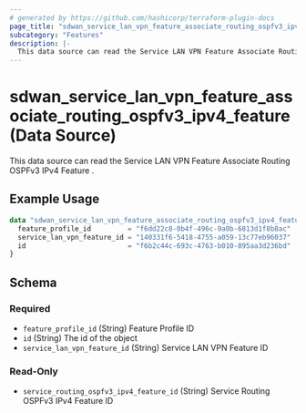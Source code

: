 ```yaml
---
# generated by https://github.com/hashicorp/terraform-plugin-docs
page_title: "sdwan_service_lan_vpn_feature_associate_routing_ospfv3_ipv4_feature Data Source - terraform-provider-sdwan"
subcategory: "Features"
description: |-
  This data source can read the Service LAN VPN Feature Associate Routing OSPFv3 IPv4 Feature .
---
```


# sdwan_service_lan_vpn_feature_associate_routing_ospfv3_ipv4_feature (Data Source)

This data source can read the Service LAN VPN Feature Associate Routing OSPFv3 IPv4 Feature .

## Example Usage

```terraform
data "sdwan_service_lan_vpn_feature_associate_routing_ospfv3_ipv4_feature" "example" {
  feature_profile_id         = "f6dd22c8-0b4f-496c-9a0b-6813d1f8b8ac"
  service_lan_vpn_feature_id = "140331f6-5418-4755-a059-13c77eb96037"
  id                         = "f6b2c44c-693c-4763-b010-895aa3d236bd"
}
```

<!-- schema generated by tfplugindocs -->
## Schema

### Required

- `feature_profile_id` (String) Feature Profile ID
- `id` (String) The id of the object
- `service_lan_vpn_feature_id` (String) Service LAN VPN Feature ID

### Read-Only

- `service_routing_ospfv3_ipv4_feature_id` (String) Service Routing OSPFv3 IPv4 Feature ID
